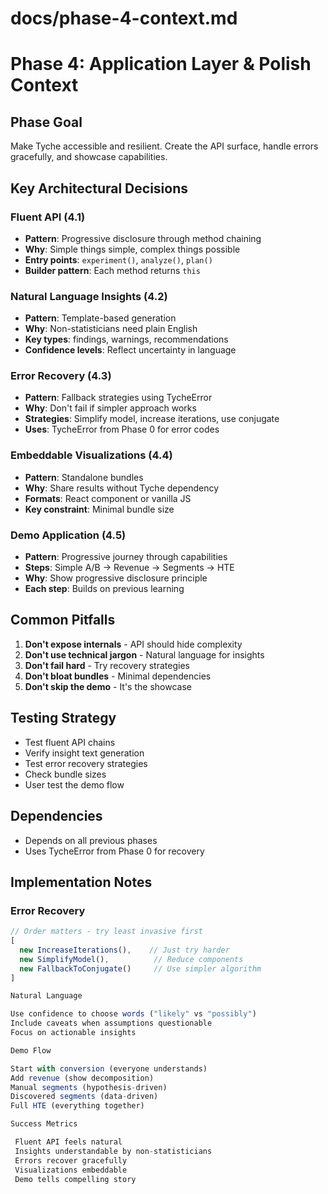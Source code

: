 # docs/phase-4-context.md

# Phase 4: Application Layer & Polish Context

## Phase Goal

Make Tyche accessible and resilient. Create the API surface, handle errors gracefully, and showcase capabilities.

## Key Architectural Decisions

### Fluent API (4.1)

- **Pattern**: Progressive disclosure through method chaining
- **Why**: Simple things simple, complex things possible
- **Entry points**: `experiment()`, `analyze()`, `plan()`
- **Builder pattern**: Each method returns `this`

### Natural Language Insights (4.2)

- **Pattern**: Template-based generation
- **Why**: Non-statisticians need plain English
- **Key types**: findings, warnings, recommendations
- **Confidence levels**: Reflect uncertainty in language

### Error Recovery (4.3)

- **Pattern**: Fallback strategies using TycheError
- **Why**: Don't fail if simpler approach works
- **Strategies**: Simplify model, increase iterations, use conjugate
- **Uses**: TycheError from Phase 0 for error codes

### Embeddable Visualizations (4.4)

- **Pattern**: Standalone bundles
- **Why**: Share results without Tyche dependency
- **Formats**: React component or vanilla JS
- **Key constraint**: Minimal bundle size

### Demo Application (4.5)

- **Pattern**: Progressive journey through capabilities
- **Steps**: Simple A/B → Revenue → Segments → HTE
- **Why**: Show progressive disclosure principle
- **Each step**: Builds on previous learning

## Common Pitfalls

1. **Don't expose internals** - API should hide complexity
2. **Don't use technical jargon** - Natural language for insights
3. **Don't fail hard** - Try recovery strategies
4. **Don't bloat bundles** - Minimal dependencies
5. **Don't skip the demo** - It's the showcase

## Testing Strategy

- Test fluent API chains
- Verify insight text generation
- Test error recovery strategies
- Check bundle sizes
- User test the demo flow

## Dependencies

- Depends on all previous phases
- Uses TycheError from Phase 0 for recovery

## Implementation Notes

### Error Recovery

```typescript
// Order matters - try least invasive first
[
  new IncreaseIterations(),    // Just try harder
  new SimplifyModel(),          // Reduce components
  new FallbackToConjugate()     // Use simpler algorithm
]

Natural Language

Use confidence to choose words ("likely" vs "possibly")
Include caveats when assumptions questionable
Focus on actionable insights

Demo Flow

Start with conversion (everyone understands)
Add revenue (show decomposition)
Manual segments (hypothesis-driven)
Discovered segments (data-driven)
Full HTE (everything together)

Success Metrics

 Fluent API feels natural
 Insights understandable by non-statisticians
 Errors recover gracefully
 Visualizations embeddable
 Demo tells compelling story
```
